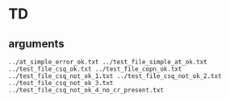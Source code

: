 # TD

## arguments

`../at_simple_error_ok.txt ../test_file_simple_at_ok.txt ../test_file_csq_ok.txt ../test_file_copn_ok.txt
../test_file_csq_not_ok_1.txt ../test_file_csq_not_ok_2.txt ../test_file_csq_not_ok_3.txt ../test_file_csq_not_ok_4_no_cr_present.txt`